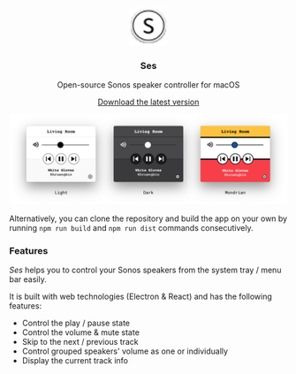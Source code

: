 <p align="center">
  <img src="https://github.com/dbilgili/Ses/blob/files/images/logo.svg?sanitize=true" height="70" width="70">
  <h3 align="center">Ses</h3>
  <p align="center">Open-source Sonos speaker controller for macOS<p>
  <p align="center"><a href="https://github.com/dbilgili/Ses/raw/files/Ses-1.0.1-mac.zip">Download the latest version</a><p>
</p>


<img width="920" alt="screenshot" src="https://github.com/dbilgili/Ses/blob/files/images/screnshoots.png?raw=true">


Alternatively, you can clone the repository and build the app on your own by running `npm run build` and `npm run dist` commands consecutively.

### Features

_Ses_ helps you to control your Sonos speakers from the system tray / menu bar easily.


It is built with web technologies (Electron & React) and has the following features:

- Control the play / pause state
- Control the volume & mute state
- Skip to the next / previous track
- Control grouped speakers' volume as one or individually
- Display the current track info
